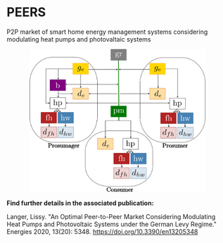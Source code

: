 # PEERS
P2P market of smart home energy management systems considering modulating heat pumps and photovaltaic systems

<p align="center">
  <img src="peer-to-peer\pics\PEERS_graph.png" width="400"/>
</p>

**Find further details in the associated publication:**

Langer, Lissy. "An Optimal Peer-to-Peer Market Considering Modulating Heat Pumps and Photovoltaic Systems under the German Levy Regime." Energies 2020, 13(20): 5348. https://doi.org/10.3390/en13205348

